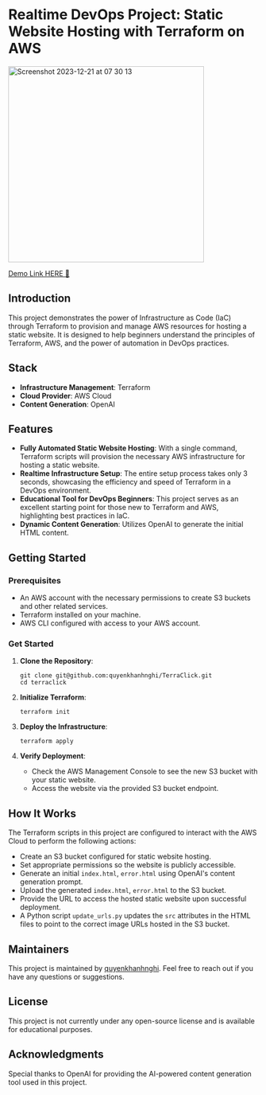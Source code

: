 # Realtime DevOps Project: Static Website Hosting with Terraform on AWS

<img width="394" alt="Screenshot 2023-12-21 at 07 30 13" src="https://github.com/quyenkhanhnghi/TerraClick/assets/108847306/2436cb82-e52c-4c2b-bc66-9454a3592bd0">

[Demo Link HERE 🔗](https://terraclick.s3.amazonaws.com/index.html)
## Introduction

This project demonstrates the power of Infrastructure as Code (IaC) through Terraform to provision and manage AWS resources for hosting a static website.
It is designed to help beginners understand the principles of Terraform, AWS, and the power of automation in DevOps practices.
## Stack

- **Infrastructure Management**: Terraform
- **Cloud Provider**: AWS Cloud
- **Content Generation**: OpenAI

## Features

- **Fully Automated Static Website Hosting**: With a single command, Terraform scripts will provision the necessary AWS infrastructure for hosting a static website.
- **Realtime Infrastructure Setup**: The entire setup process takes only 3 seconds, showcasing the efficiency and speed of Terraform in a DevOps environment.
- **Educational Tool for DevOps Beginners**: This project serves as an excellent starting point for those new to Terraform and AWS, highlighting best practices in IaC.
- **Dynamic Content Generation**: Utilizes OpenAI to generate the initial HTML content.

## Getting Started

### Prerequisites

- An AWS account with the necessary permissions to create S3 buckets and other related services.
- Terraform installed on your machine.
- AWS CLI configured with access to your AWS account.

### Get Started

1. **Clone the Repository**:
    ```
    git clone git@github.com:quyenkhanhnghi/TerraClick.git
    cd terraclick
    ```

2. **Initialize Terraform**:
    ```
    terraform init
    ```

3. **Deploy the Infrastructure**:
    ```
    terraform apply
    ```

4. **Verify Deployment**:
    - Check the AWS Management Console to see the new S3 bucket with your static website.
    - Access the website via the provided S3 bucket endpoint.

## How It Works

The Terraform scripts in this project are configured to interact with the AWS Cloud to perform the following actions:

- Create an S3 bucket configured for static website hosting.
- Set appropriate permissions so the website is publicly accessible.
- Generate an initial `index.html`, `error.html` using OpenAI's content generation prompt.
- Upload the generated `index.html`, `error.html` to the S3 bucket.
- Provide the URL to access the hosted static website upon successful deployment.
- A Python script `update_urls.py` updates the `src` attributes in the HTML files to point to the correct image URLs hosted in the S3 bucket.

## Maintainers

This project is maintained by [quyenkhanhnghi](https://github.com/quyenkhanhnghi). Feel free to reach out if you have any questions or suggestions.

## License

This project is not currently under any open-source license and is available for educational purposes.

## Acknowledgments

Special thanks to OpenAI for providing the AI-powered content generation tool used in this project.
